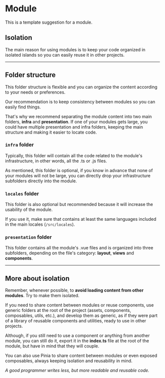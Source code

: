 # Module

This is a template suggestion for a module.

## Isolation

The main reason for using modules is to keep your code organized in isolated islands so you can easily reuse it in other projects.

---

## Folder structure

This folder structure is flexible and you can organize the content according to your needs or preferences.

Our recommendation is to keep consistency between modules so you can easily find things.

That's why we recommend separating the module content into two main folders, **infra** and **presentation**. If one of your modules gets large, you could have multiple presentation and infra folders, keeping the main structure and making it easier to locate code.

### `infra` folder

Typically, this folder will contain all the code related to the module's infrastructure, in other words, all the .ts or .js files.

As mentioned, this folder is optional, if you know in advance that none of your modules will not be large, you can directly drop your infrastructure subfolders directly into the module.

### `locales` folder

This folder is also optional but recommended because it will increase the usability of the module.

If you use it, make sure that contains at least the same languages included in the main locales (`/src/locales`).

### `presentation` folder

This folder contains all the module's .vue files and is organized into three subfolders, depending on the file's category: **layout**, **views** and **components**.

---

## More about **isolation**

Remember, whenever possible, to **avoid loading content from other modules**. Try to make them isolated.

If you need to share content between modules or reuse components, use generic folders at the root of the project (assets, components, composables, utils, etc.), and develop them as generic, as if they were part of a library of reusable components and utilities, ready to use in other projects.

Although, if you still need to use a component or anything from another module, you can still do it, export it in the **index.ts** file at the root of the module, but have in mind that they will couple.

You can also use Pinia to share content between modules or even exposed composables, always keeping isolation and reusability in mind.

_A good programmer writes less, but more readable and reusable code._
